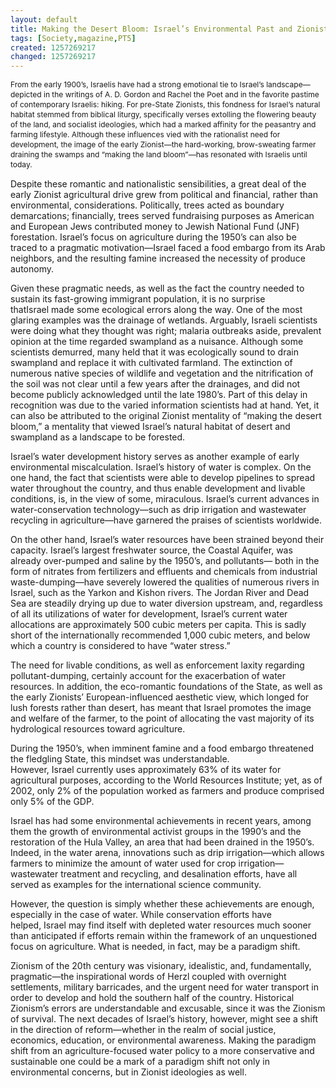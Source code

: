 ```yaml
---
layout: default
title: Making the Desert Bloom: Israel’s Environmental Past and Zionist Future
tags: [Society,magazine,PT5]
created: 1257269217
changed: 1257269217
---
```

<p><span class="Apple-style-span" style="font-size: 12px; line-height: 16px; ">From the early 1900&rsquo;s, Israelis have had a strong emotional tie to Israel&rsquo;s landscape&mdash;depicted in the writings of A. D. Gordon and Rachel the Poet and in the favorite pastime of contemporary Israelis: hiking. For pre-State Zionists, this fondness for&nbsp;<st1:country-region w:st="on"><st1:place w:st="on">Israel</st1:place></st1:country-region>&rsquo;s natural habitat stemmed from biblical liturgy, specifically verses extolling the flowering beauty of the land, and socialist ideologies, which had a marked affinity for the peasantry and farming lifestyle. Although these influences vied with the rationalist need for development, the image of the early Zionist&mdash;the hard-working, brow-sweating farmer draining the swamps and &ldquo;making the land bloom&rdquo;&mdash;has resonated with Israelis until today.</span></p>
<p><span class="Apple-style-span" style="font-size: 12px; line-height: 16px; ">
<p style="margin-top: 0px; margin-right: 0px; margin-bottom: 1em; margin-left: 0px; ">Despite these romantic and nationalistic sensibilities, a great deal of the early Zionist agricultural drive grew from political and financial, rather than environmental, considerations. Politically, trees acted as boundary demarcations; financially, trees served fundraising purposes as American and European Jews contributed money to Jewish National Fund (JNF) forestation.&nbsp;<st1:country-region w:st="on">Israel</st1:country-region>&rsquo;s focus on agriculture during the 1950&rsquo;s can also be traced to a pragmatic motivation&mdash;<st1:country-region w:st="on"><st1:place w:st="on">Israel</st1:place></st1:country-region>&nbsp;faced a food embargo from its Arab neighbors, and the resulting famine increased the necessity of produce autonomy.</p>
<p style="margin-top: 0px; margin-right: 0px; margin-bottom: 1em; margin-left: 0px; ">Given these pragmatic needs, as well as the fact the country needed to sustain its fast-growing immigrant population, it is no surprise that<st1:country-region w:st="on"><st1:place w:st="on">Israel</st1:place></st1:country-region>&nbsp;made some ecological errors along the way. One of the most glaring examples was the drainage of wetlands. Arguably, Israeli scientists were doing what they thought was right; malaria outbreaks aside, prevalent opinion at the time regarded swampland as a nuisance. Although some scientists demurred, many held that it was ecologically sound to drain swampland and replace it with cultivated farmland. The extinction of numerous native species of wildlife and vegetation and the nitrification of the soil was not clear until a few years after the drainages, and did not become publicly acknowledged until the late 1980&rsquo;s. Part of this delay in recognition was due to the varied information scientists had at hand. Yet, it can also be attributed to the original Zionist mentality of &ldquo;making the desert bloom,&rdquo; a mentality that viewed&nbsp;<st1:country-region w:st="on"><st1:place w:st="on">Israel</st1:place></st1:country-region>&rsquo;s natural habitat of desert and swampland as a landscape to be forested.</p>
<p style="margin-top: 0px; margin-right: 0px; margin-bottom: 1em; margin-left: 0px; "><st1:country-region w:st="on"><st1:place w:st="on">Israel</st1:place></st1:country-region>&rsquo;s water development history serves as another example of early environmental miscalculation.&nbsp;<st1:country-region w:st="on"><st1:place w:st="on">Israel</st1:place></st1:country-region>&rsquo;s history of water is complex. On the one hand, the fact that scientists were able to develop pipelines to spread water throughout the country, and thus enable development and livable conditions, is, in the view of some, miraculous.&nbsp;<st1:country-region w:st="on"><st1:place w:st="on">Israel</st1:place></st1:country-region>&rsquo;s current advances in water-conservation technology&mdash;such as drip irrigation and wastewater recycling in agriculture&mdash;have garnered the praises of scientists worldwide.</p>
<p style="margin-top: 0px; margin-right: 0px; margin-bottom: 1em; margin-left: 0px; ">On the other hand,&nbsp;<st1:country-region w:st="on"><st1:place w:st="on">Israel</st1:place></st1:country-region>&rsquo;s water resources have been strained beyond their capacity. Israel&rsquo;s largest freshwater source, the Coastal Aquifer, was already over-pumped and saline by the 1950&rsquo;s, and pollutants&mdash; both in the form of nitrates from fertilizers and effluents and chemicals from industrial waste-dumping&mdash;have severely lowered the qualities of numerous rivers in Israel, such as the Yarkon and Kishon rivers. The Jordan River and Dead Sea are steadily drying up due to water diversion upstream, and, regardless of all its utilizations of water for development,&nbsp;<st1:country-region w:st="on"><st1:place w:st="on">Israel</st1:place></st1:country-region>&rsquo;s current water allocations are approximately 500 cubic meters per capita. This is sadly short of the internationally recommended 1,000 cubic meters, and below which a country is considered to have &ldquo;water stress.&rdquo;</p>
<p style="margin-top: 0px; margin-right: 0px; margin-bottom: 1em; margin-left: 0px; ">The need for livable conditions, as well as enforcement laxity regarding pollutant-dumping, certainly account for the exacerbation of water resources. In addition, the eco-romantic foundations of the State, as well as the early Zionists&rsquo; European-influenced aesthetic view, which longed for lush forests rather than desert, has meant that Israel promotes the image and welfare of the farmer, to the point of allocating the vast majority of its hydrological resources toward agriculture.</p>
<p style="margin-top: 0px; margin-right: 0px; margin-bottom: 1em; margin-left: 0px; ">During the 1950&rsquo;s, when imminent famine and a food embargo threatened the fledgling State, this mindset was understandable. However,&nbsp;<st1:country-region w:st="on"><st1:place w:st="on">Israel</st1:place></st1:country-region>&nbsp;currently uses approximately 63% of its water for agricultural purposes, according to the World Resources Institute; yet, as of 2002, only 2% of the population worked as farmers and produce comprised only 5% of the GDP.</p>
<p style="margin-top: 0px; margin-right: 0px; margin-bottom: 1em; margin-left: 0px; "><st1:country-region w:st="on">Israel</st1:country-region>&nbsp;has had some environmental achievements in recent years, among them the growth of environmental activist groups in the 1990&rsquo;s and the restoration of the&nbsp;<st1:place w:st="on"><st1:placename w:st="on">Hula</st1:placename>&nbsp;<st1:placetype w:st="on">Valley</st1:placetype></st1:place>, an area that had been drained in the 1950&rsquo;s. Indeed, in the water arena, innovations such as drip irrigation&mdash;which allows farmers to minimize the amount of water used for crop irrigation&mdash;wastewater treatment and recycling, and desalination efforts, have all served as examples for the international science community.</p>
<p style="margin-top: 0px; margin-right: 0px; margin-bottom: 1em; margin-left: 0px; ">However, the question is simply whether these achievements are enough, especially in the case of water. While conservation efforts have helped,&nbsp;<st1:country-region w:st="on"><st1:place w:st="on">Israel</st1:place></st1:country-region>&nbsp;may find itself with depleted water resources much sooner than anticipated if efforts remain within the framework of an unquestioned focus on agriculture. What is needed, in fact, may be a paradigm shift.</p>
<p style="margin-top: 0px; margin-right: 0px; margin-bottom: 1em; margin-left: 0px; ">Zionism of the 20th century was visionary, idealistic, and, fundamentally, pragmatic&mdash;the inspirational words of Herzl coupled with overnight settlements, military barricades, and the urgent need for water transport in order to develop and hold the southern half of the country. Historical Zionism&rsquo;s errors are understandable and excusable, since it was the Zionism of survival. The next decades of&nbsp;<st1:country-region w:st="on"><st1:place w:st="on">Israel</st1:place></st1:country-region>&rsquo;s history, however, might see a shift in the direction of reform&mdash;whether in the realm of social justice, economics, education, or environmental awareness. Making the paradigm shift from an agriculture-focused water policy to a more conservative and sustainable one could be a mark of a paradigm shift not only in environmental concerns, but in Zionist ideologies as well.</p>
</span></p>